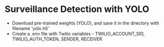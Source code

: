 # Surveillance Detection with YOLO

- Download pre-trained weights (YOLO), and save it in the directory with filename 'yolo.h5'
- Create a .env file with Twilio variables - TWILIO_ACCOUNT_SID, TWILIO_AUTH_TOKEN, SENDER, RECEIVER